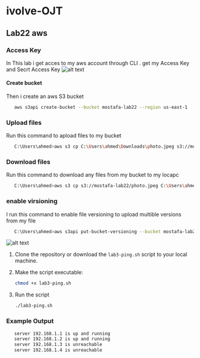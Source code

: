 # ivolve-OJT
## Lab22 aws
### Access Key
In This lab i get acces to my aws account through CLI .
get my Access Key and Secrt Access Key
![alt text](D:\ivolve\aws\lab22\key.png)

#### Create bucket
Then i create an aws S3 bucket 
 ```sh
    aws s3api create-bucket --bucket mostafa-lab22 --region us-east-1
```
### Upload files
Run this command to apload files to my bucket
```sh
   C:\Users\ahmed>aws s3 cp C:\Users\ahmed\Downloads\photo.jpeg s3://mostafa-lab22/
```

### Download files
Run this command to download any files from my bucket to my locapc
```sh
   C:\Users\ahmed>aws s3 cp s3://mostafa-lab22/photo.jpeg C:\Users\ahmed\
```
### enable virsioning 
I run this command to enable file versioning to upload multible versions from my file
```sh
   C:\Users\ahmed>aws s3api put-bucket-versioning --bucket mostafa-lab22 --versioning-configuration Status=Enabled
```
![alt text](D:\ivolve\aws\lab22\enable.png)



1. Clone the repository or download the `lab3-ping.sh` script to your local machine.
2. Make the script executable:
   ```sh
   chmod +x lab3-ping.sh
   ```

3. Run the script 
    ```sh
   ./lab3-ping.sh
   ```

### Example Output

 ```sh
    server 192.168.1.1 is up and running 
    server 192.168.1.2 is up and running
    server 192.168.1.3 is unreachable
    server 192.168.1.4 is unreachable
  ```

 
